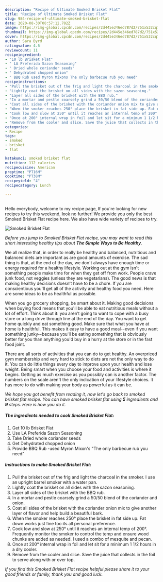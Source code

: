 ```yaml
---
description: "Recipe of Ultimate Smoked Brisket Flat"
title: "Recipe of Ultimate Smoked Brisket Flat"
slug: 984-recipe-of-ultimate-smoked-brisket-flat
date: 2020-08-30T00:57:12.782Z
image: https://img-global.cpcdn.com/recipes/2d445e346ed787d2/751x532cq70/smoked-brisket-flat-recipe-main-photo.jpg
thumbnail: https://img-global.cpcdn.com/recipes/2d445e346ed787d2/751x532cq70/smoked-brisket-flat-recipe-main-photo.jpg
cover: https://img-global.cpcdn.com/recipes/2d445e346ed787d2/751x532cq70/smoked-brisket-flat-recipe-main-photo.jpg
author: Sara Byrd
ratingvalue: 4.6
reviewcount: 11
recipeingredient:
- "10 lb Brisket Flat"
- " LA Preferida Sazon Seasoning"
- " Dried whole coriander seeds"
- " Dehydrated chopped onion"
- " BBQ Rub used Myron Mixons The only barbecue rub you need"
recipeinstructions:
- "Pull the brisket out of the frig and light the charcoal in the smoker. I use an upright barrel smoker with a water pan."
- "Lightly coat the brisket on all sides with the sazon seasoning."
- "Layer all sides of the brisket with the BBQ rub."
- "In a mortar and pestle coarsely grind a 50/50 blend of the coriander and onion."
- "Coat all sides of the brisket with the coriander onion mix to give another layer of flavor and help build a beautiful bark."
- "When the smoker reaches 250° place the brisket in fat side up. Fat down works just fine too its all personal preference."
- "Cook low and slow at 250° until it reaches an internal temp of 200°. Frequently monitor the smoker to control the temp and ensure wood chunks are added as needed. I used a combo of mesquite and pecan."
- "Once at 200° internal wrap in foil and let sit for a minimum 1 1/2 hours in a dry cooler."
- "Remove from the cooler and slice. Save the juice that collects in the foil to serve along with or over top."
categories:
- Recipe
tags:
- smoked
- brisket
- flat

katakunci: smoked brisket flat 
nutrition: 112 calories
recipecuisine: American
preptime: "PT16M"
cooktime: "PT38M"
recipeyield: "4"
recipecategory: Lunch

---
```

<br>
Hello everybody, welcome to my recipe page, If you're looking for new recipes to try this weekend, look no further! We provide you only the best Smoked Brisket Flat recipe here. We also have wide variety of recipes to try.
<br>


![Smoked Brisket Flat](https://img-global.cpcdn.com/recipes/2d445e346ed787d2/751x532cq70/smoked-brisket-flat-recipe-main-photo.jpg)

<i>Before you jump to Smoked Brisket Flat recipe, you may want to read this short interesting healthy tips about <strong>The Simple Ways to Be Healthy</strong>.</i>

We all realize that, in order to really be healthy and balanced, nutritious and balanced diets are important as are good amounts of exercise. The sad thing is that, at the end of the day, we don't always have enough time or energy required for a healthy lifestyle. Working out at the gym isn't something people make time for when they get off from work. People crave junk food, not veggies (unless they are vegetarians). The good news is that making healthy decisions doesn’t have to be a chore. If you are conscientious you'll get all of the activity and healthy food you need. Here are some ideas to be as healthful as possible.

When you go grocery shopping, be smart about it. Making good decisions when buying food means that you'll be able to eat nutritious meals without a lot of effort. Think about it: you aren’t going to want to cope with a busy store or a long drive through line at the end of the day. You want to get home quickly and eat something good. Make sure that what you have at home is healthful. This makes it easy to have a good meal--even if you want something junky--because you'll be eating something that is obviously better for you than anything you'd buy in a hurry at the store or in the fast food joint.

There are all sorts of activities that you can do to get healthy. An overpriced gym membership and very hard to stick to diets are not the only way to do it. You can do little things every day to improve upon your health and lose weight. Being smart when you choose your food and activities is where it begins. Getting as much exercise as you possibly can is another factor. The numbers on the scale aren't the only indication of your lifestyle choices. It has more to do with making your body as powerful as it can be. 


<i>We hope you got benefit from reading it, now let's go back to smoked brisket flat recipe. You can have smoked brisket flat using <strong>5</strong> ingredients and <strong>9</strong> steps. Here is how you do it.
</i>

##### The ingredients needed to cook Smoked Brisket Flat:

1. Get 10 lb Brisket Flat
1. Use  LA Preferida Sazon Seasoning
1. Take  Dried whole coriander seeds
1. Get  Dehydrated chopped onion
1. Provide  BBQ Rub -used Myron Mixon&#39;s &#34;The only barbecue rub you need&#34;


##### Instructions to make Smoked Brisket Flat:

1. Pull the brisket out of the frig and light the charcoal in the smoker. I use an upright barrel smoker with a water pan.
1. Lightly coat the brisket on all sides with the sazon seasoning.
1. Layer all sides of the brisket with the BBQ rub.
1. In a mortar and pestle coarsely grind a 50/50 blend of the coriander and onion.
1. Coat all sides of the brisket with the coriander onion mix to give another layer of flavor and help build a beautiful bark.
1. When the smoker reaches 250° place the brisket in fat side up. Fat down works just fine too its all personal preference.
1. Cook low and slow at 250° until it reaches an internal temp of 200°. Frequently monitor the smoker to control the temp and ensure wood chunks are added as needed. I used a combo of mesquite and pecan.
1. Once at 200° internal wrap in foil and let sit for a minimum 1 1/2 hours in a dry cooler.
1. Remove from the cooler and slice. Save the juice that collects in the foil to serve along with or over top.


<i>If you find this Smoked Brisket Flat recipe helpful please share it to your good friends or family, thank you and good luck.</i>
